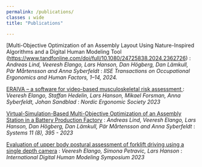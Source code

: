 ```yaml
---
permalink: /publications/
classes : wide
title: "Publications"

---
```

[Multi-Objective Optimization of an Assembly Layout Using Nature-Inspired Algorithms and a Digital Human Modeling Tool (https://www.tandfonline.com/doi/full/10.1080/24725838.2024.2362726)
:   *Andreas Lind, Veeresh Elango, Lars Hanson, Dan Högberg, Dan Lämkull, Pär Mårtensson and Anna Syberfeldt*
:   *IISE Transactions on Occupational Ergonomics and Human Factors, 1–14, 2024.*


[ERAIVA – a software for video-based musculoskeletal risk assessment  ](https://drive.google.com/file/d/1j_0a90WEldquzQxDIQYBlJ5pIPeUR6dF/view?usp=drive_link)
:   *Veeresh Elango, Staffan Hedelin, Lars Hanson, Mikael Forsman, Anna Syberfeldt, Johan Sandblad*
:   *Nordic Ergonomic Society 2023*


[Virtual-Simulation-Based Multi-Objective Optimization of an Assembly Station in a Battery Production Factory](https://www.mdpi.com/2079-8954/11/8/395)
:   *Andreas Lind, Veeresh Elango, Lars Hanson, Dan Högberg, Dan Lämkull, Pär Mårtensson and Anna Syberfeldt*
:   *Systems 11 (8), 395 - 2023*

[Evaluation of upper body postural assessment of forklift driving using a single depth camera](https://pubs.lib.uiowa.edu/dhm/article/id/31780/)
:   *Veeresh Elango, Simona Petravic, Lars Hanson*
:   *International Digital Human Modeling Symposium 2023*



